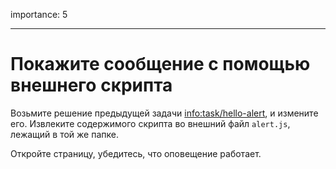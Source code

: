 importance: 5

---

# Покажите сообщение с помощью внешнего скрипта

Возьмите решение предыдущей задачи <info:task/hello-alert>, и измените его. Извлеките содержимого скрипта во внешний файл `alert.js`, лежащий в той же папке.

Откройте страницу, убедитесь, что оповещение работает.
